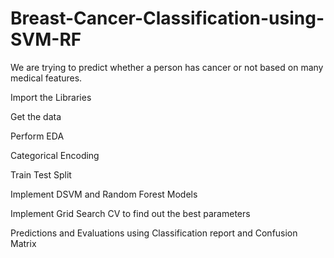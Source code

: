 # Breast-Cancer-Classification-using-SVM-RF

We are trying to predict whether a person has cancer or not based on many medical features.

Import the Libraries

Get the data

Perform EDA

Categorical Encoding

Train Test Split

Implement DSVM and Random Forest Models

Implement Grid Search CV to find out the best parameters

Predictions and Evaluations using Classification report and Confusion Matrix
